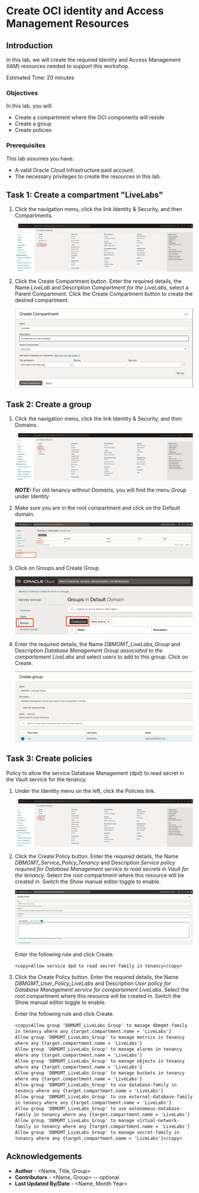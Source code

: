 # Create OCI identity and Access Management Resources

## Introduction

In this lab, we will create the required Identity and Access Management (IAM) resources needed to support this workshop.

Estimated Time: 20 minutes

### Objectives

In this lab, you will:
* Create a compartment where the OCI components will reside
* Create a group
* Create policies

### Prerequisites

This lab assumes you have:
* A valid Oracle Cloud Infrastructure paid account.
* The necessary privileges to create the resources in this lab.

## Task 1: Create a compartment "LiveLabs"

1. Click the navigation menu, click the link Identity & Security, and then Compartments.

	![Image alt text](images/image1.png)

2. Click the Create Compartment button. Enter the required details, the Name *LiveLab* and Description *Compartment for the LiveLabs*, select a Parent Compartment. Click the Create Compartment button to create the desired compartment.

	![Image alt text](images/image2.png)

## Task 2: Create a group

1. Click the navigation menu, click the link Identity & Security, and then Domains.

	![Image alt text](images/image3.png)

	**_NOTE:_** For old tenancy without *Domains*, you will find the menu *Group* under *Identity*

2. Make sure you are in the root compartment and click on the Default domain.

	![Image alt text](images/image4.png)

3. Click on Groups and Create Group

	![Image alt text](images/image5.png)

4. Enter the required details, the Name *DBMGMT_LiveLabs_Group* and Description *Database Management Group associated to the compartement LiveLabs* and select users to add to this group. Click on Create.

	![Image alt text](images/image6.png)

## Task 3: Create policies

Policy to allow the service Database Management (dpd) to read secret in the Vault service for the tenancy.

1. Under the Identity menu on the left, click the Policies link.

	![Image alt text](images/image7.png)

2. Click the Create Policy button. Enter the required details, the Name *DBMGMT_Service_Policy_Tenancy* and Description *Service policy required for Database Management service to read secrets in Vault for the tenancy*. Select the *root* compartment where this resource will be created in. Switch the Show manual editor toggle to enable.

	![Image alt text](images/image8.png)

	Enter the following rule and click Create.
	```
	<copy>Allow service dpd to read secret-family in tenancy</copy>
	```

3. Click the Create Policy button. Enter the required details, the Name *DBMGMT_User_Policy_LiveLabs* and Description *User policy for Database Management service for compartement LiveLabs*. Select the *root* compartment where this resource will be created in. Switch the Show manual editor toggle to enable.

	Enter the following rule and click Create.
	```
	<copy>Allow group 'DBMGMT_LiveLabs_Group' to manage dbmgmt-family in tenancy where any {target.compartment.name = 'LiveLabs'}
	Allow group 'DBMGMT_LiveLabs_Group' to manage metrics in tenancy where any {target.compartment.name = 'LiveLabs'}
	Allow group 'DBMGMT_LiveLabs_Group' to manage alarms in tenancy where any {target.compartment.name = 'LiveLabs'}
	Allow group 'DBMGMT_LiveLabs_Group' to manage objects in tenancy where any {target.compartment.name = 'LiveLabs'}
	Allow group 'DBMGMT_LiveLabs_Group' to manage buckets in tenancy where any {target.compartment.name = 'LiveLabs'}
	Allow group 'DBMGMT_LiveLabs_Group' to use database-family in tenancy where any {target.compartment.name = 'LiveLabs'}
	Allow group 'DBMGMT_LiveLabs_Group' to use external-database-family in tenancy where any {target.compartment.name = 'LiveLabs'}
	Allow group 'DBMGMT_LiveLabs_Group' to use autonomous-database-family in tenancy where any {target.compartment.name = 'LiveLabs'}
	Allow group 'DBMGMT_LiveLabs_Group' to manage virtual-network-family in tenancy where any {target.compartment.name = 'LiveLabs'}
	Allow group 'DBMGMT_LiveLabs_Group' to manage secret-family in tenancy where any {target.compartment.name = 'LiveLabs'}</copy>
	```

## Acknowledgements
* **Author** - <Name, Title, Group>
* **Contributors** -  <Name, Group> -- optional
* **Last Updated By/Date** - <Name, Month Year>
